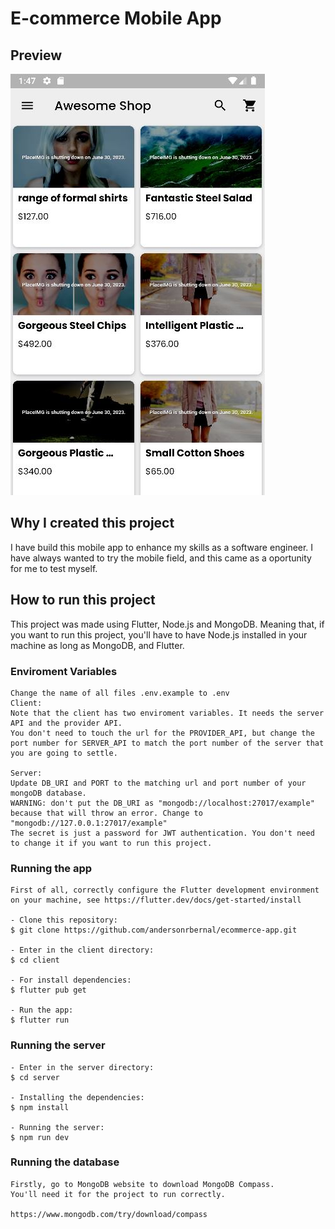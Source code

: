 ﻿# E-commerce Mobile App

## Preview

![preview](./preview_1.JPG)

## Why I created this project

I have build this mobile app to enhance my skills as a software engineer. I have always wanted to try the mobile field, and this came as a oportunity for me to test myself.

## How to run this project

This project was made using Flutter, Node.js and MongoDB.
Meaning that, if you want to run this project, you'll have to have Node.js installed in your machine as long as MongoDB, and Flutter.

### Enviroment Variables
```
Change the name of all files .env.example to .env
Client:
Note that the client has two enviroment variables. It needs the server API and the provider API.
You don't need to touch the url for the PROVIDER_API, but change the port number for SERVER_API to match the port number of the server that you are going to settle.

Server:
Update DB_URI and PORT to the matching url and port number of your mongoDB database.
WARNING: don't put the DB_URI as "mongodb://localhost:27017/example" because that will throw an error. Change to "mongodb://127.0.0.1:27017/example"
The secret is just a password for JWT authentication. You don't need to change it if you want to run this project.
```

### Running the app

```
First of all, correctly configure the Flutter development environment on your machine, see https://flutter.dev/docs/get-started/install

- Clone this repository:
$ git clone https://github.com/andersonrbernal/ecommerce-app.git

- Enter in the client directory:
$ cd client

- For install dependencies:
$ flutter pub get

- Run the app:
$ flutter run
```

### Running the server
```
- Enter in the server directory:
$ cd server

- Installing the dependencies:
$ npm install

- Running the server:
$ npm run dev
```

### Running the database
```
Firstly, go to MongoDB website to download MongoDB Compass.
You'll need it for the project to run correctly. 

https://www.mongodb.com/try/download/compass
```
